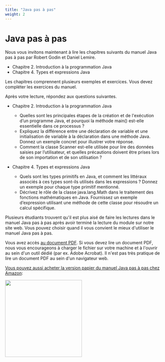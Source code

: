 ```yaml
---
title: "Java pas à pas"
weight: 2
---
```



# Java pas à pas

Nous vous invitons maintenant à lire les chapitres suivants du  manuel Java pas à pas par Robert Godin et Daniel Lemire. 

- Chapitre 2. Introduction à la programmation Java
- Chapitre 4. Types et expressions Java


Les chapitres comprennent plusieurs exemples et exercices. Vous devez compléter les exercices du manuel. 

Après votre lecture, répondez aux questions suivantes.

- Chapitre 2. Introduction à la programmation Java
   - Quelles sont les principales étapes de la création et de l'exécution d’un programme Java, et pourquoi la méthode main() est-elle essentielle dans ce processus ?
  - Expliquez la différence entre une déclaration de variable et une initialisation de variable à la déclaration dans une méthode Java. Donnez un exemple concret pour illustrer votre réponse.
  - Comment la classe Scanner est-elle utilisée pour lire des données saisies par l’utilisateur, et quelles précautions doivent être prises lors de son importation et de son utilisation ?

- Chapitre 4. Types et expressions Java
  - Quels sont les types primitifs en Java, et comment les littéraux associés à ces types sont-ils utilisés dans les expressions ? Donnez un exemple pour chaque type primitif mentionné.
  - Décrivez le rôle de la classe java.lang.Math dans le traitement des fonctions mathématiques en Java. Fournissez un exemple d’expression utilisant une méthode de cette classe pour résoudre un calcul spécifique.


Plusieurs étudiants trouvent qu'il est plus aisé de faire les lectures dans le manuel Java pas à pas après avoir terminé la lecture du module sur notre site web. Vous pouvez choisir quand il vous convient le mieux d'utiliser le manuel Java pas à pas.


Vous avez accès <a href="https://raw.githubusercontent.com/RobertGodin/JavaPasAPas/master/JavaPasAPas.pdf">au document PDF</a>. Si vous devez lire un document PDF, nous vous encourageons à charger le fichier sur votre machine et à l'ouvrir au sein d'un outil dédié (par ex. Adobe Acrobat). Il n'est pas très pratique de lire un document PDF au sein d'un navigateur web.


<a href="https://www.amazon.ca/Java-pas-Introduction-programmation-langage/dp/B0CR7RW87Y/">Vous pouvez aussi acheter la version papier du manuel Java pas à pas chez Amazon</a>:

<div><a href="https://www.amazon.ca/Java-pas-Introduction-programmation-langage/dp/B0CR7RW87Y/"><img src="https://m.media-amazon.com/images/I/61tnblFlmmL._SL1499_.jpg" width="250px" style="margin-left:auto; margin-right:auto;"></a></div>



